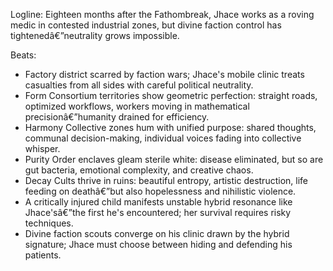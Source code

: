 ﻿---
series: 2
novella: 2
file: S2N2_CH01
type: chapter
pov: Jhace
setting: Industrial borderlands - eighteen months post-awakening
word_target_min: 1201
word_target_max: 2299
status: outline
---
Logline: Eighteen months after the Fathombreak, Jhace works as a roving medic in contested industrial zones, but divine faction control has tightenedâ€”neutrality grows impossible.

Beats:
- Factory district scarred by faction wars; Jhace's mobile clinic treats casualties from all sides with careful political neutrality.
- Form Consortium territories show geometric perfection: straight roads, optimized workflows, workers moving in mathematical precisionâ€”humanity drained for efficiency.
- Harmony Collective zones hum with unified purpose: shared thoughts, communal decision-making, individual voices fading into collective whisper.
- Purity Order enclaves gleam sterile white: disease eliminated, but so are gut bacteria, emotional complexity, and creative chaos.
- Decay Cults thrive in ruins: beautiful entropy, artistic destruction, life feeding on deathâ€”but also hopelessness and nihilistic violence.
- A critically injured child manifests unstable hybrid resonance like Jhace'sâ€”the first he's encountered; her survival requires risky techniques.
- Divine faction scouts converge on his clinic drawn by the hybrid signature; Jhace must choose between hiding and defending his patients.